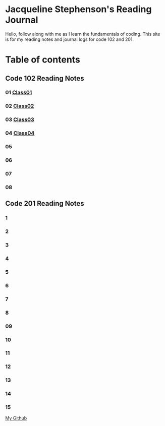 # Jacqueline Stephenson's Reading Journal

Hello, follow along with me as I learn the fundamentals of coding. This site is for my reading notes and journal logs for code 102 and 201.

# Table of contents

## Code 102 Reading Notes

### 01 [Class01](https://github.com/Jackiestephenson/reading-notes/blob/7f464452b7117ba62f54e4013168fc85a7ea42cb/Class01)

### 02 [Class02](https://github.com/Jackiestephenson/reading-notes/blob/7f464452b7117ba62f54e4013168fc85a7ea42cb/Class02)

### 03 [Class03](https://github.com/Jackiestephenson/reading-notes/blob/main/Class%2003)

### 04 [Class04](https://github.com/Jackiestephenson/reading-notes/blob/main/Class04)

### 05

### 06

### 07

### 08


## Code 201 Reading Notes

### 1

### 2

### 3

### 4

### 5 

### 6 

### 7

### 8

### 09

### 10

### 11

### 12

### 13

### 14

### 15

[My Github](https://github.com/Jackiestephenson)

